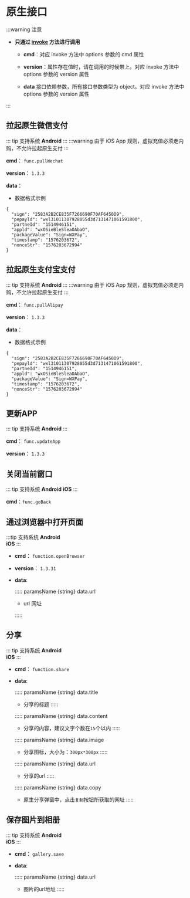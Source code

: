 # 原生接口

:::warning 注意

- **只通过 [invoke](/guide/api.html#invoke) 方法进行调用**

    - **cmd**：对应 invoke 方法中 options 参数的 cmd 属性
    
    - **version**：属性存在值时，请在调用的时候带上。对应 invoke 方法中 options 参数的 version 属性
    
    - **data** 接口依赖参数，所有接口参数类型为 object。对应 invoke 方法中 options 参数的 version 属性

:::

## 拉起原生微信支付
::: tip 支持系统
**Android**
:::
:::warning
由于 iOS App 规则，虚拟充值必须走内购，不允许拉起原生支付
:::

**cmd**：
`func.pullWechat`

**version**：
`1.3.3`

**data**：
 - 数据格式示例
```json5
{
  "sign": "2583A2B2CE835F7266690F70AF6450D9",
  "pepayld": "wxl31011307928055d3d7131471061591800",
  "partneId": "1514946151",
  "appld": "wxOSieBleSleaOAbaO",
  "packageValue": "Sign=WXPay",
  "timestamp": "1576203672",
  "nonceStr": "1576203672994"
}
```

## 拉起原生支付宝支付
::: tip 支持系统
**Android**
:::
:::warning
由于 iOS App 规则，虚拟充值必须走内购，不允许拉起原生支付
:::

**cmd**：
`func.pullAlipay`

**version**：
`1.3.3`

**data**：
 - 数据格式示例
```json5
{
  "sign": "2583A2B2CE835F7266690F70AF6450D9",
  "pepayld": "wxl31011307928055d3d7131471061591800",
  "partneId": "1514946151",
  "appld": "wxOSieBleSleaOAbaO",
  "packageValue": "Sign=WXPay",
  "timestamp": "1576203672",
  "nonceStr": "1576203672994"
}
```

## 更新APP
::: tip 支持系统
**Android**
:::

**cmd**：
`func.updateApp`

**version**：
`1.3.3`

## 关闭当前窗口

::: tip 支持系统
**Android**
**iOS**
:::

**cmd**：`func.goBack`

## 通过浏览器中打开页面

:::tip 支持系统
**Android**     
**iOS**
:::

- **cmd**：
`function.openBrowser`

- **version**：
`1.3.31`

- **data**:

    ::::: paramsName {string} data.url
    
     - url 网址
    
    :::::
    
## 分享

::: tip 支持系统
**Android**     
**iOS**
:::

- **cmd**：
`function.share`

- **data**:

    ::::: paramsName {string} data.title
    - 分享的标题
    :::::
    
    ::::: paramsName {string} data.content
    - 分享的内容，建议文字个数在`15`个以内
    :::::
    
    ::::: paramsName {string} data.image
    - 分享图标，大小为：`300px*300px`
    :::::
    
    ::::: paramsName {string} data.url
    - 分享的url
    :::::

    ::::: paramsName {string} data.copy
    - 原生分享弹窗中，点击`复制`按钮所获取的网址
    :::::
    
## 保存图片到相册

::: tip 支持系统
**Android**     
**iOS**
:::

- **cmd**：
`gallery.save`

- **data**:

    ::::: paramsName {string} data.url
    - 图片的url地址
    :::::
